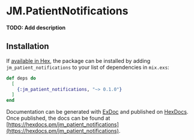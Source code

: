 # JM.PatientNotifications

**TODO: Add description**

## Installation

If [available in Hex](https://hex.pm/docs/publish), the package can be installed
by adding `jm_patient_notifications` to your list of dependencies in `mix.exs`:

```elixir
def deps do
  [
    {:jm_patient_notifications, "~> 0.1.0"}
  ]
end
```

Documentation can be generated with [ExDoc](https://github.com/elixir-lang/ex_doc)
and published on [HexDocs](https://hexdocs.pm). Once published, the docs can
be found at [https://hexdocs.pm/jm_patient_notifications](https://hexdocs.pm/jm_patient_notifications).

